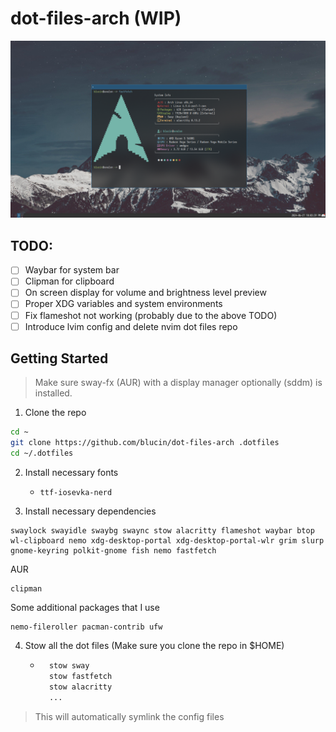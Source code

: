 # dot-files-arch (WIP)

![homescreen-screenshot](./assets/screenshot.png)

## TODO: 
- [ ] Waybar for system bar
- [ ] Clipman for clipboard
- [ ] On screen display for volume and brightness level preview
- [ ] Proper XDG variables and system environments
- [ ] Fix flameshot not working (probably due to the above TODO)
- [ ] Introduce lvim config and delete nvim dot files repo

## Getting Started

> Make sure sway-fx (AUR) with a display manager optionally (sddm) is installed.

1. Clone the repo

```bash
cd ~
git clone https://github.com/blucin/dot-files-arch .dotfiles
cd ~/.dotfiles
```

2. Install necessary fonts
    - `ttf-iosevka-nerd`

3. Install necessary dependencies

```
swaylock swayidle swaybg swaync stow alacritty flameshot waybar btop wl-clipboard nemo xdg-desktop-portal xdg-desktop-portal-wlr grim slurp gnome-keyring polkit-gnome fish nemo fastfetch
```

AUR

```
clipman
```

Some additional packages that I use

```
nemo-fileroller pacman-contrib ufw 
```

4. Stow all the dot files (Make sure you clone the repo in $HOME)

    - ```bash
        stow sway
        stow fastfetch
        stow alacritty
        ...
      ```

> This will automatically symlink the config files


